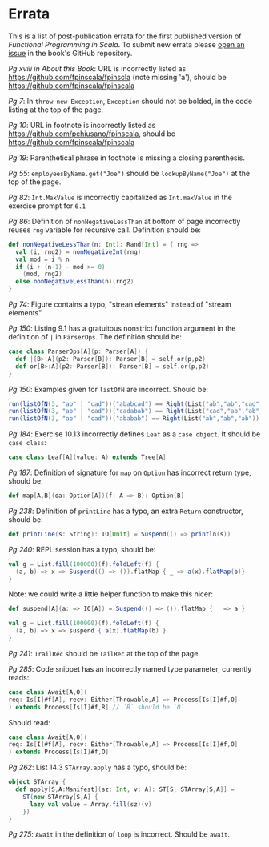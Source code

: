 # Errata

This is a list of post-publication errata for the first published version of *Functional Programming in Scala*. To submit new errata please [open an issue](https://github.com/fpinscala/fpinscala/issues) in the book's GitHub repository.

_Pg xviii in About this Book_: URL is incorrectly listed as https://github.com/fpinscala/fpinscla (note missing 'a'), should be https://github.com/fpinscala/fpinscala

_Pg 7_: In `throw new Exception`, `Exception` should not be bolded, in the code listing at the top of the page.

_Pg 10_: URL in footnote is incorrectly listed as https://github.com/pchiusano/fpinscala, should be https://github.com/fpinscala/fpinscala

_Pg 19_: Parenthetical phrase in footnote is missing a closing parenthesis.

_Pg 55_: `employeesByName.get("Joe")` should be `lookupByName("Joe")` at the top of the page.

_Pg 82_: `Int.MaxValue` is incorrectly capitalized as `Int.maxValue` in the exercise prompt for `6.1`

_Pg 86_: Definition of `nonNegativeLessThan` at bottom of page incorrectly reuses `rng` variable for recursive call. Definition should be: 

``` scala
def nonNegativeLessThan(n: Int): Rand[Int] = { rng => 
  val (i, rng2) = nonNegativeInt(rng)
  val mod = i % n
  if (i + (n-1) - mod >= 0)
    (mod, rng2)
  else nonNegativeLessThan(n)(rng2)
}
```

_Pg 74_: Figure contains a typo, "strean elements" instead of "stream elements"

_Pg 150_: Listing 9.1 has a gratuitous nonstrict function argument in the definition of `|` in `ParserOps`. The definition should be:

``` scala
case class ParserOps[A](p: Parser[A]) {
  def |[B>:A](p2: Parser[B]): Parser[B] = self.or(p,p2) 
  def or[B>:A](p2: Parser[B]): Parser[B] = self.or(p,p2)
}
```

_Pg 150_: Examples given for `listOfN` are incorrect. Should be:

``` scala
run(listOfN(3, "ab" | "cad"))("ababcad") == Right(List("ab","ab","cad"))
run(listOfN(3, "ab" | "cad"))("cadabab") == Right(List("cad","ab","ab"))
run(listOfN(3, "ab" | "cad"))("ababab") == Right(List("ab","ab","ab"))
```

_Pg 184_: Exercise 10.13 incorrectly defines `Leaf` as a `case object`. It should be `case class`:

``` scala
case class Leaf[A](value: A) extends Tree[A]
```

_Pg 187_: Definition of signature for `map` on `Option` has incorrect return type, should be:

``` scala
def map[A,B](oa: Option[A])(f: A => B): Option[B]
```

_Pg 238_: Definition of `printLine` has a typo, an extra `Return` constructor, should be:

``` scala
def printLine(s: String): IO[Unit] = Suspend(() => println(s))
```

_Pg 240_: REPL session has a typo, should be:

``` scala
val g = List.fill(100000)(f).foldLeft(f) {
  (a, b) => x => Suspend(() => ()).flatMap { _ => a(x).flatMap(b)}
}
```

Note: we could write a little helper function to make this nicer: 

``` scala
def suspend[A](a: => IO[A]) = Suspend(() => ()).flatMap { _ => a }

val g = List.fill(100000)(f).foldLeft(f) {
  (a, b) => x => suspend { a(x).flatMap(b) }
}
```

_Pg 241_: `TrailRec` should be `TailRec` at the top of the page.

_Pg 285_: Code snippet has an incorrectly named type parameter, currently reads:

``` scala
case class Await[A,O](
req: Is[I]#f[A], recv: Either[Throwable,A] => Process[Is[I]#f,O]
) extends Process[Is[I]#f,R] // `R` should be `O`
```

Should read:

``` scala
case class Await[A,O](
req: Is[I]#f[A], recv: Either[Throwable,A] => Process[Is[I]#f,O]
) extends Process[Is[I]#f,O]
```

_Pg 262_: List 14.3 `STArray.apply` has a typo, should be:

``` scala
object STArray {
  def apply[S,A:Manifest](sz: Int, v: A): ST[S, STArray[S,A]] =
    ST(new STArray[S,A] {
      lazy val value = Array.fill(sz)(v)
    })
}
```

_Pg 275_: `Await` in the definition of `loop` is incorrect. Should be `await`.

